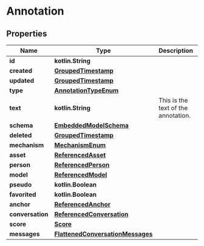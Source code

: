 
# Annotation

## Properties
Name | Type | Description | Notes
------------ | ------------- | ------------- | -------------
**id** | **kotlin.String** |  | 
**created** | [**GroupedTimestamp**](GroupedTimestamp) |  | 
**updated** | [**GroupedTimestamp**](GroupedTimestamp) |  | 
**type** | [**AnnotationTypeEnum**](AnnotationTypeEnum) |  | 
**text** | **kotlin.String** | This is the text of the annotation. | 
**schema** | [**EmbeddedModelSchema**](EmbeddedModelSchema) |  |  [optional]
**deleted** | [**GroupedTimestamp**](GroupedTimestamp) |  |  [optional]
**mechanism** | [**MechanismEnum**](MechanismEnum) |  |  [optional]
**asset** | [**ReferencedAsset**](ReferencedAsset) |  |  [optional]
**person** | [**ReferencedPerson**](ReferencedPerson) |  |  [optional]
**model** | [**ReferencedModel**](ReferencedModel) |  |  [optional]
**pseudo** | **kotlin.Boolean** |  |  [optional]
**favorited** | **kotlin.Boolean** |  |  [optional]
**anchor** | [**ReferencedAnchor**](ReferencedAnchor) |  |  [optional]
**conversation** | [**ReferencedConversation**](ReferencedConversation) |  |  [optional]
**score** | [**Score**](Score) |  |  [optional]
**messages** | [**FlattenedConversationMessages**](FlattenedConversationMessages) |  |  [optional]




